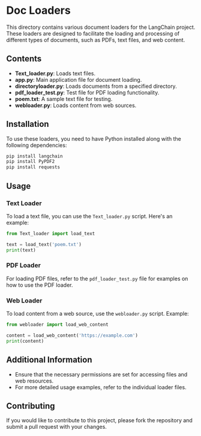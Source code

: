 # Doc Loaders

This directory contains various document loaders for the LangChain project. These loaders are designed to facilitate the loading and processing of different types of documents, such as PDFs, text files, and web content.

## Contents

- **Text_loader.py**: Loads text files.
- **app.py**: Main application file for document loading.
- **directoryloader.py**: Loads documents from a specified directory.
- **pdf_loader_test.py**: Test file for PDF loading functionality.
- **poem.txt**: A sample text file for testing.
- **webloader.py**: Loads content from web sources.

## Installation

To use these loaders, you need to have Python installed along with the following dependencies:

```bash
pip install langchain
pip install PyPDF2
pip install requests
```

## Usage

### Text Loader

To load a text file, you can use the `Text_loader.py` script. Here's an example:

```python
from Text_loader import load_text

text = load_text('poem.txt')
print(text)
```

### PDF Loader

For loading PDF files, refer to the `pdf_loader_test.py` file for examples on how to use the PDF loader.

### Web Loader

To load content from a web source, use the `webloader.py` script. Example:

```python
from webloader import load_web_content

content = load_web_content('https://example.com')
print(content)
```

## Additional Information

- Ensure that the necessary permissions are set for accessing files and web resources.
- For more detailed usage examples, refer to the individual loader files.

## Contributing

If you would like to contribute to this project, please fork the repository and submit a pull request with your changes. 